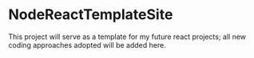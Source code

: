 # NodeReactTemplateSite
This project will serve as a template for my future react projects; all new coding approaches adopted will be added here.  
